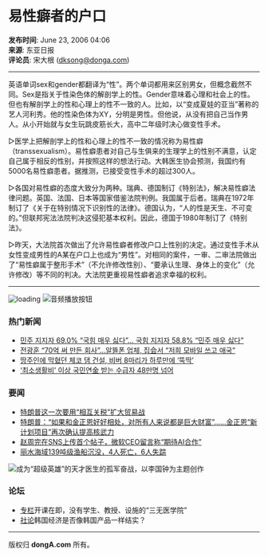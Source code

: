 # 易性癖者的户口

**发布时间**: June 23, 2006 04:06  
**来源**: 东亚日报  
**评论员**: 宋大根 (dksong@donga.com)

---

英语单词sex和gender都翻译为“性”。两个单词都用来区别男女，但概念截然不同。Sex是指关于性染色体的解剖学上的性。Gender意味着心理和社会上的性。但也有解剖学上的性和心理上的性不一致的人。比如，以“变成夏娃的亚当”著称的艺人河利秀。他的性染色体为XY，分明是男性。但他说，从没有把自己当作男人。从小开始就与女生玩跳皮筋长大，高中二年级时决心做变性手术。

▷医学上把解剖学上的性和心理上的性不一致的情况称为易性癖（transsexualism）。易性癖患者对自己与生俱来的生理学上的性别不满意，认定自己属于相反的性别，并按照这样的想法行动。大韩医生协会预测，我国约有5000名易性癖患者。据推测，已接受变性手术的超过300人。

▷各国对易性癖的态度大致分为两种。瑞典、德国制订《特别法》，解决易性癖法律问题。英国、法国、日本等国家借鉴法院判例。我国属于后者。瑞典在1972年制订了《关于在特别情况下识别性的法律》。德国认为，“人的性是天生、不可变的。”但联邦宪法法院判决这侵犯基本权利。因此，德国于1980年制订了《特别法》。

▷昨天，大法院首次做出了允许易性癖者修改户口上性别的决定。通过变性手术从女性变成男性的A某在户口上也成为“男性”。对相同的案件，一审、二审法院做出了“易性癖属于整形手术”（不允许修改性别）、“要承认生理、身体上的变化”（允许修改）等不同的判决。大法院更重视易性癖者追求幸福的权利。

---

![loading](https://tts.donga.com/images/loading2.gif)
![音频播放按钮](https://tts.donga.com/images/controlbar/btn_listen_logo1.gif)

### 热门新闻

- [민주 지지자 69.0% “국힘 매우 싫다”… 국힘 지지자 58.8% “민주 매우 싫다”](https://www.donga.com/news/Politics/article/all/20250211/131004973/2)
- [전광훈 “70억 써 만든 회사”…알뜰폰 업체, 집会서 “저희 모바일 쓰고 애국”](https://www.donga.com/news/Society/article/all/20250210/131004985/2)
- [땅주인에 막혔던 체코 댐 건설, 비버 8마리가 하루만에 ‘뚝딱’](https://www.donga.com/news/Inter/article/all/20250210/131002533/2)
- [‘최소생활비’ 이상 국민연金 받는 수급자 48만명 넘어](https://www.donga.com/news/Society/article/all/20250210/130999375/1)

### 要闻

- [特朗普这一次要用“相互关税”扩大贸易战](https://www.donga.com/cn/article/all/20250210/5440639/1)
- [特朗普：“如果和金正恩好好相处，对所有人来说都是巨大财富”……金正恩“新计划项目”再次确认提高核武力](https://www.donga.com/cn/article/all/20250210/5440654/1)
- [赵周完在SNS上传首个帖子，微软CEO留言称“期待AI合作”](https://www.donga.com/cn/article/all/20250210/5440666/1)
- [丽水海域139吨级渔船沉没，4人死亡，6人失踪](https://www.donga.com/cn/article/all/20250210/5440675/1)

![成为“超级英雄”的天才医生的孤军奋战，以李国钟为主题创作](https://dimg.donga.com/carriage/CHINESE/images/lang_chinese_cn_mainphotonews/67a92dd21da8d273823e.jpg)

### 论坛

- [专栏](https://www.donga.com/cn/article/all/20250210/5440603/1)开课在即，没有学生、教授、设施的“三无医学院”
- [社论](https://www.donga.com/cn/article/all/20250210/5440612/1)韩国经济是否像韩国产品一样结实？

---

版权归 **dongA.com** 所有。